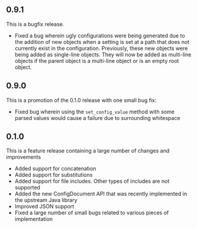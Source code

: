 ## 0.9.1

This is a bugfix release.
* Fixed a bug wherein ugly configurations were being generated due to the addition of new objects when a setting
  is set at a path that does not currently exist in the configuration. Previously, these new objects were being
  added as single-line objects. They will now be added as multi-line objects if the parent object is a multi-line
  object or is an empty root object.

## 0.9.0

This is a promotion of the 0.1.0 release with one small bug fix:
* Fixed bug wherein using the `set_config_value` method with some parsed values would cause a failure due to surrounding whitespace

## 0.1.0

This is a feature release containing a large number of changes and improvements

* Added support for concatenation
* Added support for substitutions
* Added support for file includes. Other types of includes are not supported
* Added the new ConfigDocument API that was recently implemented in the upstream Java library
* Improved JSON support
* Fixed a large number of small bugs related to various pieces of implementation
